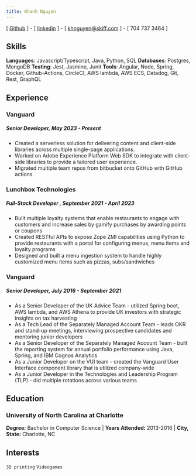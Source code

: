 ```yaml
---
title: Khanh Nguyen
---
```


[ [Github](https://www.github.com/siph) ] - [ [linkedin](www.linkedin.com/in/khanh-nguyen-0614ba108) ] - [ khnguyen@skiff.com ] - [ 704 737 3464 ]

## Skills
**Languages**: Javascript/Typescript, Java, Python, SQL
**Databases**: Postgres, MongoDB
**Testing**: Jest, Jasmine, Junit
**Tools**: Angular, Node, Spring, Docker, Github-Actions, CircleCI, AWS lambda, AWS ECS, Datadog, Git, Rest, GraphQL

## Experience
### Vanguard 
##### Senior Developer, May 2023 - Present
- Created a serverless solution for delivering content and client-side libraries across multiple single-page applications.
- Worked on Adobe Experience Platform Web SDK to integrate with client-side libraries to provide a tailored user experience.
- Migrated multiple team repos from bitbucket onto GitHub with GitHub actions.

### Lunchbox Technologies 
##### Full-Stack Developer , September 2021 - April 2023
- Built multiple loyalty systems that enable restaurants to engage with customers and increase sales by gamify purchases
by awarding points or coupons
- Created RESTful APIs to expose Zope ZMI capabilities using Python to provide restaurants with a portal for configuring menus,
menu items and loyalty programs
- Designed and built a menu ingestion system to handle highly customized menu items such as pizzas, subs/sandwiches

### Vanguard 
##### Senior Developer, July 2016 - September 2021
- As a Senior Developer of the UK Advice Team - utilized Spring boot, AWS lambda, and AWS Athena to provide UK investors with strategic
insights on tax harvesting 
- As a Tech Lead of the Separately Managed Account Team - leads OKR and stand-up meetings, interviewing prospective candidates and 
mentoring junior developers
- As a Senior Developer of the Separately Managed Account Team - built the reporting system for annual portfolio performance
using Java, Spring, and IBM Cognos Analytics
- As a Junior Developer on the VUI team - created the Vanguard User Interface component library that is utilized company-wide 
- As a Junior Developer in the Technologies and Leadership Program (TLP) - did multiple rotations across various teams

## Education
### University of North Carolina at Charlotte
**Degree:** Bachelor in Computer Science | **Years Attended:** 2013-2016 | **City, State:** Charlotte, NC

## Interests
```3D printing```
```Videogames```
